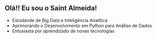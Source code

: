 ## Olá!! Eu sou o Saint Almeida!

- Estudande de Big Data e Inteligência Analítica
- Aprimorando o Desenvolvimento em Python para Análise de Dados
- Entusiasta por aprendizado de novas tecnologias
